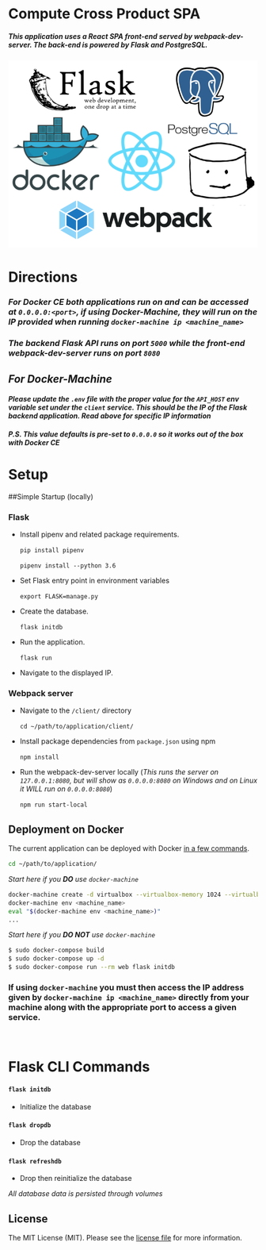 ﻿# Compute Cross Product SPA

##### This application uses a React SPA front-end served by webpack-dev-server. The back-end is powered by Flask and PostgreSQL.

![The tech](app/static/img/Technologies.png)

# Directions
### *For Docker CE both applications run on and can be accessed at `0.0.0.0:<port>`, if using Docker-Machine, they will run on the IP provided when running `docker-machine ip <machine_name>`*
### *The backend Flask API runs on port `5000` while the front-end webpack-dev-server runs on port `8080`*

## *For Docker-Machine*
#### *Please update the `.env` file with the proper value for the `API_HOST` env variable set under the `client` service. This should be the IP of the Flask backend application. Read above for specific IP information*
#### *P.S. This value defaults is pre-set to `0.0.0.0` so it works out of the box with Docker CE*
# Setup

##Simple Startup (locally)
 
### Flask
- Install pipenv and related package requirements.

	`pip install pipenv`
	
	`pipenv install --python 3.6`
	
- Set Flask entry point in environment variables

    `export FLASK=manage.py`

- Create the database.

	`flask initdb`

- Run the application.

	`flask run`

- Navigate to the displayed IP.

### Webpack server
- Navigate to the `/client/` directory
    
    `cd ~/path/to/application/client/`
    
- Install package dependencies from `package.json` using npm
    
    `npm install`
    
- Run the webpack-dev-server locally (*This runs the server on `127.0.0.1:8080`, but will show as `0.0.0.0:8080` on Windows and on Linux it WILL run on `0.0.0.0:8080`*)

    `npm run start-local`

## Deployment on Docker

The current application can be deployed with Docker [in a few commands](https://realpython.com/blog/python/dockerizing-flask-with-compose-and-machine-from-localhost-to-the-cloud/).

```sh
cd ~/path/to/application/
```
*Start here if you <b>DO</b> use `docker-machine`*
```sh
docker-machine create -d virtualbox --virtualbox-memory 1024 --virtualbox-cpu-count 1 <machine_name>
docker-machine env <machine_name>
eval "$(docker-machine env <machine_name>)"
...
```
*Start here if you <b>DO NOT</b> use `docker-machine`*
```sh
$ sudo docker-compose build
$ sudo docker-compose up -d
$ sudo docker-compose run --rm web flask initdb
```

### If using `docker-machine` you must then access the IP address given by `docker-machine ip <machine_name>` directly from your machine along with the appropriate port to access a given service.

<br>

# Flask CLI Commands

#### `flask initdb`
- Initialize the database
#### `flask dropdb`
- Drop the database
#### `flask refreshdb`
- Drop then reinitialize the database

*All database data is persisted through volumes*


## License

The MIT License (MIT). Please see the [license file](LICENSE) for more information.
